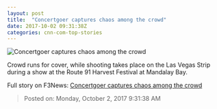 ```yaml
---
layout: post
title:  "Concertgoer captures chaos among the crowd"
date: 2017-10-02 09:31:38Z
categories: cnn-com-top-stories
---
```


![Concertgoer captures chaos among the crowd](http://i2.cdn.cnn.com/cnnnext/dam/assets/171002035913-las-vegas-strip-shooting-shots-heard-concert-video-nr-00001510-super-tease.jpg)

Crowd runs for cover, while shooting takes place on the Las Vegas Strip during a show at the Route 91 Harvest Festival at Mandalay Bay.


Full story on F3News: [Concertgoer captures chaos among the crowd](http://www.f3nws.com/n/cYRVZF)

> Posted on: Monday, October 2, 2017 9:31:38 AM

